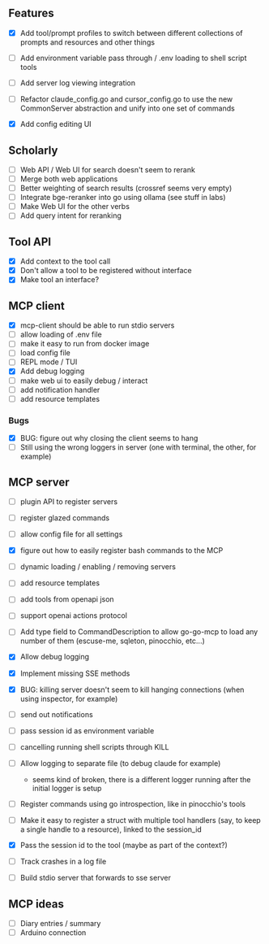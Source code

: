 ## Features

- [x] Add tool/prompt profiles to switch between different collections of prompts and resources and other things
- [ ] Add environment variable pass through / .env loading to shell script tools
- [ ] Add server log viewing integration

- [ ] Refactor claude_config.go and cursor_config.go to use the new CommonServer abstraction and unify into one set of commands
- [x] Add config editing UI


## Scholarly

- [ ] Web API / Web UI for search doesn't seem to rerank
- [ ] Merge both web applications 
- [ ] Better weighting of search results (crossref seems very empty)
- [ ] Integrate bge-reranker into go using ollama (see stuff in labs)
- [ ] Make Web UI for the other verbs
- [ ] Add query intent for reranking 

## Tool API

- [x] Add context to the tool call
- [x] Don't allow a tool to be registered without interface
- [x] Make tool an interface?

## MCP client

- [x] mcp-client should be able to run stdio servers
- [ ] allow loading of .env file
- [ ] make it easy to run from docker image
- [ ] load config file
- [ ] REPL mode / TUI
- [X] Add debug logging
- [ ] make web ui to easily debug / interact
- [ ] add notification handler
- [ ] add resource templates

### Bugs
- [x] BUG: figure out why closing the client seems to hang
- [ ] Still using the wrong loggers in server (one with terminal, the other, for example)

## MCP server

- [ ] plugin API to register servers
- [ ] register glazed commands
- [ ] allow config file for all settings
- [x] figure out how to easily register bash commands to the MCP
- [ ] dynamic loading / enabling / removing servers
- [ ] add resource templates
- [ ] add tools from openapi json
- [ ] support openai actions protocol
- [ ] Add type field to CommandDescription to allow go-go-mcp to load any number of them (escuse-me, sqleton, pinocchio, etc...)

- [X] Allow debug logging
- [x] Implement missing SSE methods
- [x] BUG: killing server doesn't seem to kill hanging connections (when using inspector, for example)
- [ ] send out notifications
- [ ] pass session id as environment variable
- [ ] cancelling running shell scripts through KILL

- [ ] Allow logging to separate file (to debug claude for example)
  - seems kind of broken, there is a different logger running after the initial logger is setup

- [ ] Register commands using go introspection, like in pinocchio's tools
- [ ] Make it easy to register a struct with multiple tool handlers (say, to keep a single handle to a resource), linked to the session_id
- [x] Pass the session id to the tool  (maybe as part of the context?)
- [ ] Track crashes in a log file

- [ ] Build stdio server that forwards to sse server


## MCP ideas

- [ ] Diary entries / summary
- [ ] Arduino connection